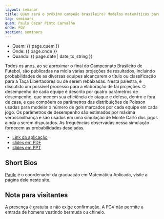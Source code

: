 ```yaml
---
layout: seminar
title: Quem será o próximo campeão brasileiro? Modelos matemáticos para previsão em esportes
tag: seminars
quem: Paulo Cezar Pinto Carvalho
onde: FGV 
section: seminars
---
```


- Quem:  {{ page.quem }}
- Onde:  {{ page.onde }}
- Quando: {{ page.date | date_to_string }}

Todos os anos, ao se aproximar o final do Campeonato Brasileiro de
Futebol, são publicadas na midia várias projeções de resultados,
incluindo probabilidades de as diversas equipes alcançarem o título ou
classificação para a Taça Libertadores ou de serem rebaixadas. Nesta
palestra, é discutido um possível processo para a elaboração de tai
projeções.  O desempenho de cada equipe é descrito por quatro
parâmetros de desempenho, que medem sua eficiência de ataque e defesa,
dentro e fora de casa, e que compõem os parâmetros das distribuições
de Poisson usadas para modelar o número de gols marcados por cada
equipe em cada jogo.  Os parâmetros de desempenho são estimados por
máxima verossimilhança e são usados em uma simulação de Monte Carlo
dos jogos ainda a serem disputados. As frequências observadas nessa
simulação fornecem as probabilidades desejadas.

- [Link da aplicação](http://simulfutebol.appspot.com)
- [slides em PDF](/files/2011-11-03-slides.pdf)
- [slides em PPT](/files/2011-11-03-slides.ppt)


## Short Bios

[Paulo](/people/paulo.carvalho.html) é o coordenador da graduação em
Matemática Aplicada, visite a página dele neste site.

## Nota para visitantes

A presença é gratuíta e não exige confirmação. A FGV não permite a
entrada de homens vestindo bermuda ou chinelo.

